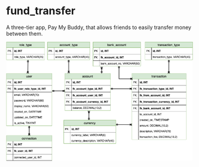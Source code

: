 # fund_transfer

A three-tier app, Pay My Buddy, that allows friends to easily transfer money between them.

![diagrams](https://github.com/toastnjamz/fund_transfer/blob/master/diagrams/Entity%20Relationship%20Diagram.png)


